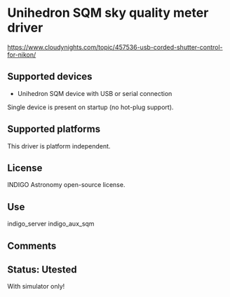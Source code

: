 # Unihedron SQM sky quality meter driver

https://www.cloudynights.com/topic/457536-usb-corded-shutter-control-for-nikon/

## Supported devices
* Unihedron SQM device with USB or serial connection

Single device is present on startup (no hot-plug support).

## Supported platforms

This driver is platform independent.

## License

INDIGO Astronomy open-source license.

## Use

indigo_server indigo_aux_sqm

## Comments

## Status: Utested

With simulator only!
